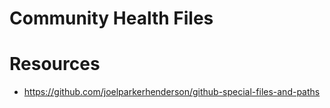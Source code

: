 # Community Health Files

# Resources

* https://github.com/joelparkerhenderson/github-special-files-and-paths
